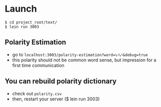 # Launch

```
$ cd project_root/text/
$ lein run 3003
```

## Polarity Estimation

- go to `localhost:3003/polarity-estimation?word=いい&debug=true`
- this polarity should not be common word sense, but impression for a first time communication

## You can rebuild polarity dictionary

- check out `polarity.csv`
- then, restart your server ($ lein run 3003)

